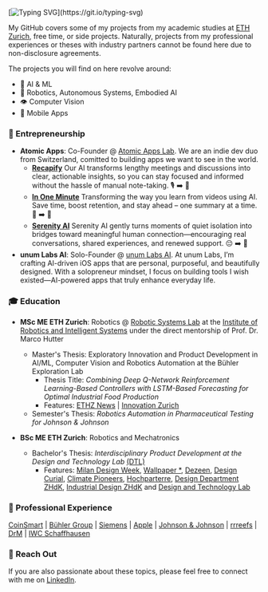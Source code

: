 [![Typing SVG](https://readme-typing-svg.demolab.com?font=Fira+Code&size=24&pause=2000&color=9FAAAD&width=700&height=84&lines=Hello!+This+is+Kyo's+GitHub%2C+have+fun+exploring!)](https://git.io/typing-svg)

My GitHub covers some of my projects from my academic studies at [ETH Zurich](https://ethz.ch/en.html), free time, or side projects. Naturally, projects from my professional experiences or theses with industry partners cannot be found here due to non-disclosure agreements. 

The projects you will find on here revolve around: 
- 🧠 AI & ML
- 🦾 Robotics, Autonomous Systems, Embodied AI
- 👁️ Computer Vision
- 📱 Mobile Apps

 ### 🚀 Entrepreneurship
 - **Atomic Apps**: Co-Founder \@ [Atomic Apps Lab](https://atomic-apps.dev). We are an indie dev duo from Switzerland, comitted to building apps we want to see in the world.
     - **[Recapify](https://recapify.atomic-apps.dev)** Our AI transforms lengthy meetings and discussions into clear, actionable insights, so you can stay focused and informed without the hassle of manual note-taking. 🎙️ ➡️ 📝
     - **[In One Minute](https://inoneminute.atomic-apps.dev)** Transforming the way you learn from videos using AI. Save time, boost retention, and stay ahead – one summary at a time. 🎥 ➡️ 📝
     - **[Serenity AI](https://serenity.atomic-apps.dev)** Serenity AI gently turns moments of quiet isolation into bridges toward meaningful human connection—encouraging real conversations, shared experiences, and renewed support. 😔 ➡️ 🤗
 - **unum Labs AI**: Solo-Founder \@ [unum Labs AI](https://unumlabs.ai). At unum Labs, I’m crafting AI-driven iOS apps that are personal, purposeful, and beautifully designed. With a solopreneur mindset, I focus on building tools I wish existed—AI-powered apps that truly enhance everyday life. 

 ### 🎓 Education
  - **MSc ME ETH Zurich**: Robotics \@ [Robotic Systems Lab](https://rsl.ethz.ch) at the [Institute of Robotics and Intelligent Systems](https://www.iris.ethz.ch) under the direct mentorship of Prof. Dr. Marco Hutter
     - Master's Thesis: Exploratory Innovation and Product Development in AI/ML, Computer Vision and Robotics Automation at the Bühler Exploration Lab
       - Thesis Title: _Combining Deep Q-Network Reinforcement Learning-Based Controllers with LSTM-Based Forecasting for Optimal Industrial Food Production_
       - Features: [ETHZ News](https://ethz.ch/en/news-and-events/eth-news/news/2024/03/eth-students-accelerate-private-sector-innovation.html) | [Innovation Zurich](https://innovation.zuerich/en/#eth-students-accelerate-private-sector-innovation)
     - Semester's Thesis: _Robotics Automation in Pharmaceutical Testing for Johnson \& Johnson_
       
  - **BSc ME ETH Zurich**: Robotics and Mechatronics
    - Bachelor's Thesis: _Interdisciplinary Product Development at the Design and Technology Lab_ [(DTL)](https://designtechlab.ch/en/)
      - Features: [Milan Design Week](https://www.salonemilano.it/en/articles/lost-graduation-show-figures), [Wallpaper *](https://www.wallpaper.com/design/salone-del-mobile-the-lost-graduation-show), [Dezeen](https://www.dezeen.com/2021/06/13/zurich-university-of-the-arts-industrial-design-school-show/), [Design Curial](https://www.designcurial.com/news/supersalone-9293627), [Climate Pioneers](https://www.climatepioneers.net/p/design-decarbonization-milan-design-week), [Hochparterre](https://www.hochparterre.ch/nachrichten/design/die-unterwasser-landschaftsarchitektin), [Design Department ZHdK](https://design.zhdk.ch/en/diploma-archive/2021/coral-city/), [Industrial Design ZHdK](https://industrialdesign.zhdk.ch/diplom-2021/projekte/coral-city/) and [Design and Technology Lab](https://designtechlab.ch/projekte/coral-city/)     
 
 ### 💼 Professional Experience
[CoinSmart](https://coinsmart.ch) | [Bühler Group](https://www.buhlergroup.com/global/en/homepage.html) | [Siemens](https://www.siemens.com/global/en.html) | [Apple](https://www.apple.com) | [Johnson \& Johnson](https://www.jnj.com) | [rrreefs](https://www.rrreefs.com) | [DrM](https://drm.ch) | [IWC Schaffhausen](https://www.iwc.com/ch/en/home.html)
 
### 💬 Reach Out 
If you are also passionate about these topics, please feel free to connect with me on [LinkedIn](https://www.linkedin.com/in/kyomangold/).

<!--
**kyomangold/kyomangold** is a ✨ _special_ ✨ repository because its `README.md` (this file) appears on your GitHub profile.

Here are some ideas to get you started:

- 🔭 I’m currently working on ...
- 🌱 I’m currently learning ...
- 👯 I’m looking to collaborate on ...
- 🤔 I’m looking for help with ...
- 💬 Ask me about ...
- 📫 How to reach me: ...
- 😄 Pronouns: ...
- ⚡ Fun fact: ...
-->

